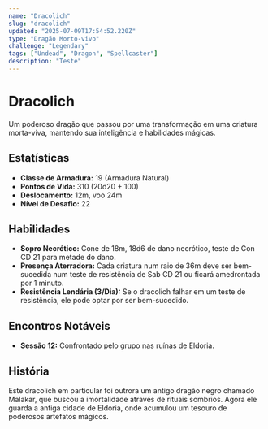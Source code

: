 ```yaml
---
name: "Dracolich"
slug: "dracolich"
updated: "2025-07-09T17:54:52.220Z"
type: "Dragão Morto-vivo"
challenge: "Legendary"
tags: ["Undead", "Dragon", "Spellcaster"]
description: "Teste"
---
```


# Dracolich

Um poderoso dragão que passou por uma transformação em uma criatura morta-viva, mantendo sua inteligência e habilidades mágicas.

## Estatísticas

- **Classe de Armadura:** 19 (Armadura Natural)
- **Pontos de Vida:** 310 (20d20 + 100)
- **Deslocamento:** 12m, voo 24m
- **Nível de Desafio:** 22

## Habilidades

- **Sopro Necrótico:** Cone de 18m, 18d6 de dano necrótico, teste de Con CD 21 para metade do dano.
- **Presença Aterradora:** Cada criatura num raio de 36m deve ser bem-sucedida num teste de resistência de Sab CD 21 ou ficará amedrontada por 1 minuto.
- **Resistência Lendária (3/Dia):** Se o dracolich falhar em um teste de resistência, ele pode optar por ser bem-sucedido.

## Encontros Notáveis

- **Sessão 12:** Confrontado pelo grupo nas ruínas de Eldoria.

## História

Este dracolich em particular foi outrora um antigo dragão negro chamado Malakar, que buscou a imortalidade através de rituais sombrios. Agora ele guarda a antiga cidade de Eldoria, onde acumulou um tesouro de poderosos artefatos mágicos.


